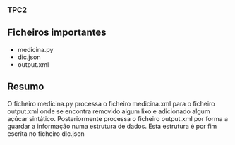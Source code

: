 ### TPC2

## Ficheiros importantes
- medicina.py
- dic.json
- output.xml


## Resumo
O ficheiro medicina.py processa o ficheiro medicina.xml para o ficheiro output.xml onde se encontra removido algum lixo e adicionado algum açúcar sintático.
Posteriormente processa o ficheiro output.xml por forma a guardar a informação numa estrutura de dados.
Esta estrutura é por fim escrita no ficheiro dic.json
